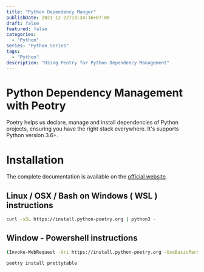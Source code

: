 ```yaml
---
title: "Python Dependency Manger"
publishDate: 2021-12-22T13:34:16+07:00
draft: false
featured: false
categories:
  - "Python"
series: "Python Series"
tags:
  - "Python"
description: "Using Peotry for Python Dependency Management"
---
```


# Python Dependency Management with Peotry

Poetry helps us declare, manage and install dependencies of Python projects, ensuring you have the right stack everywhere.
It's supports Python version 3.6+.

# Installation

The complete documentation is available on the [official website](https://python-poetry.org/docs/#installation).

## Linux / OSX / Bash on Windows ( WSL ) instructions

```bash
curl -sSL https://install.python-poetry.org | python3 -
```

## Window - Powershell instructions

```bash
(Invoke-WebRequest -Uri https://install.python-poetry.org -UseBasicParsing).Content | python -
```

```bash
peotry install prettytable
```

